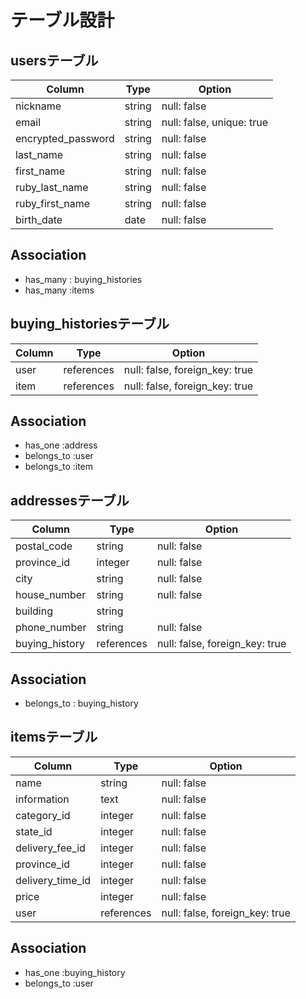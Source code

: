 # テーブル設計

## usersテーブル
| Column             | Type    | Option                    |
|--------------------|---------|---------------------------|
| nickname           | string  | null: false               |
| email              | string  | null: false, unique: true |
| encrypted_password | string  | null: false               |
| last_name          | string  | null: false               |
| first_name         | string  | null: false               |
| ruby_last_name     | string  | null: false               |
| ruby_first_name    | string  | null: false               |
| birth_date         | date    | null: false               |

## Association
- has_many : buying_histories
- has_many :items

## buying_historiesテーブル
| Column       | Type       | Option                         |
|--------------|------------|--------------------------------|
| user         | references | null: false, foreign_key: true |
| item         | references | null: false, foreign_key: true |

## Association
- has_one :address
- belongs_to :user
- belongs_to :item


## addressesテーブル
| Column              | Type       | Option                         |
|---------------------|------------|--------------------------------|
| postal_code         | string     | null: false                    |
| province_id         | integer    | null: false                    |
| city                | string     | null: false                    |
| house_number        | string     | null: false                    |
| building            | string     |                                |
| phone_number        | string     | null: false                    |
| buying_history      | references | null: false, foreign_key: true |

## Association
- belongs_to : buying_history

## itemsテーブル
| Column              | Type       | Option                         |
|---------------------|------------|--------------------------------|
| name                | string     | null: false                    |
| information         | text       | null: false                    |
| category_id         | integer    | null: false                    |
| state_id            | integer    | null: false                    |
| delivery_fee_id     | integer    | null: false                    |
| province_id         | integer    | null: false                    |
| delivery_time_id    | integer    | null: false                    |
| price               | integer    | null: false                    |
| user                | references | null: false, foreign_key: true |

## Association
- has_one :buying_history
- belongs_to :user